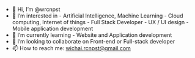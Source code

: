 - 👋 Hi, I’m @wrcnpst
- 👀 I’m interested in 
       - Artificial Intelligence, Machine Learning
       - Cloud computing, Internet of things
       - Full Stack Developer
       - UX / UI design
       - Mobile application development
- 🌱 I’m currently learning 
       - Website and Application development
- 💞️ I’m looking to collaborate on Front-end or Full-stack developer
- 📫 How to reach me: wichai.rcnpst@gmail.com

<!---
wrcnpst/wrcnpst is a ✨ special ✨ repository because its `README.md` (this file) appears on your GitHub profile.
You can click the Preview link to take a look at your changes.
--->
